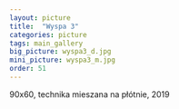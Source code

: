 ```yaml
---
layout: picture
title:  "Wyspa 3"
categories: picture
tags: main_gallery
big_picture: wyspa3_d.jpg
mini_picture: wyspa3_m.jpg
order: 51
---
```

90x60, technika mieszana na płótnie, 2019
